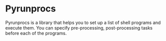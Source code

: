 Pyrunprocs
===========

Pyrunprocs is a library that helps you to set up a list of shell programs and execute them.
You can specify pre-processing, post-processing tasks before each of the programs.

